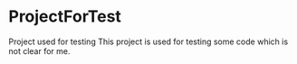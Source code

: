 # ProjectForTest
Project used for testing
This project is used for testing some code which is not clear for me.
